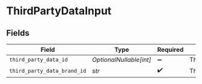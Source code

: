 # ThirdPartyDataInput


## Fields

| Field                       | Type                        | Required                    | Description                 |
| --------------------------- | --------------------------- | --------------------------- | --------------------------- |
| `third_party_data_id`       | *OptionalNullable[int]*     | :heavy_minus_sign:          | ThirdPartyDataId            |
| `third_party_data_brand_id` | *str*                       | :heavy_check_mark:          | ThirdPartyDataBrandId       |
